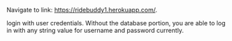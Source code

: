 Navigate to link: https://ridebuddy1.herokuapp.com/. 

login with user credentials. 
Without the database portion, you are able to log in with any string value for username and password currently. 
